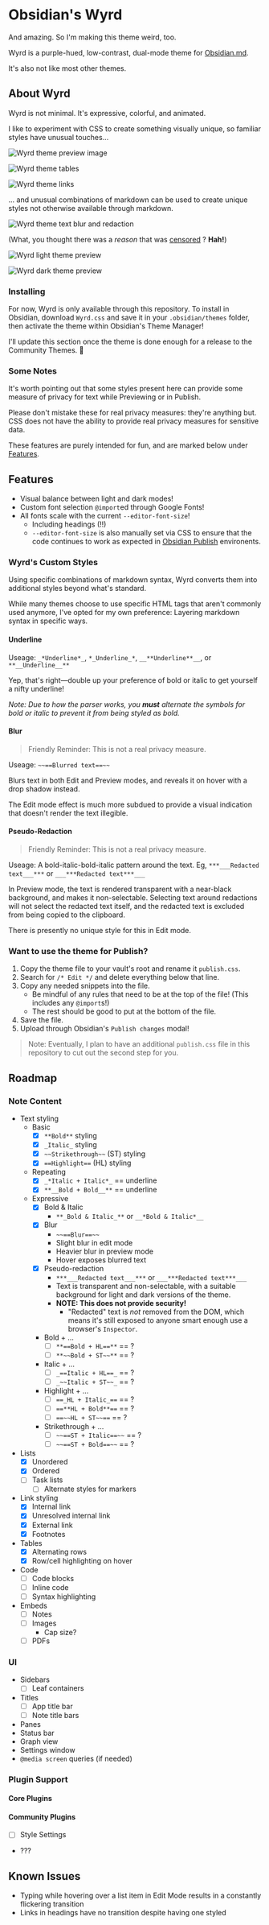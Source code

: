 # Obsidian's Wyrd

And amazing. So I'm making this theme weird, too.

Wyrd is a purple-hued, low-contrast, dual-mode theme for [Obsidian.md](https://obsidian.md).

It's also not like most other themes.

## About Wyrd

Wyrd is not minimal. It's expressive, colorful, and animated.

I like to experiment with CSS to create something visually unique, so familiar styles have unusual touches...

![Wyrd theme preview image](./img/Wyrd-theme-preview.png "Wyrd theme preview image")

![Wyrd theme tables](./img/Wyrd-theme-preview-tables.gif "Wyrd theme tables")

![Wyrd theme links](./img/Wyrd-theme-preview-links.gif "Wyrd theme tables☻")

... and unusual combinations of markdown can be used to create unique styles not otherwise available through markdown.

![Wyrd theme text blur and redaction](./img/Wyrd-theme-preview-blur-and-redaction.gif "Wyrd theme text blur and redaction")

(What, you thought there was a _reason_ that was [censored](#Some-Notes) ? **Hah!**)

![Wyrd light theme preview](./img/Wyrd-theme-preview-light-theme.gif "Wyrd light theme preview")

![Wyrd dark theme preview](./img/Wyrd-theme-preview-dark-theme.gif "Wyrd dark theme preview")

### Installing

For now, Wyrd is only available through this repository. To install in Obsidian, download `Wyrd.css` and save it in your `.obsidian/themes` folder, then activate the theme within Obsidian's Theme Manager!

I'll update this section once the theme is done enough for a release to the Community Themes. 💜

### Some Notes

It's worth pointing out that some styles present here can provide some measure of privacy for text while Previewing or in Publish.

Please don't mistake these for real privacy measures: they're anything but. CSS does not have the ability to provide real privacy measures for sensitive data.

These features are purely intended for fun, and are marked below under [Features](#Features).

## Features

- Visual balance between light and dark modes!
- Custom font selection `@import`ed through Google Fonts!
- All fonts scale with the current `--editor-font-size`!
  - Including headings (!!)
  - `--editor-font-size` is also manually set via CSS to ensure that the code continues to work as expected in [Obsidian Publish](https://obsidian.md/publish) environents.

### Wyrd's Custom Styles

Using specific combinations of markdown syntax, Wyrd converts them into additional styles beyond what's standard.

While many themes choose to use specific HTML tags that aren't commonly used anymore, I've opted for my own preference: Layering markdown syntax in specific ways.

#### Underline

Useage: `_*Underline*_`, `*_Underline_*`, `__**Underline**__`, or `**__Underline__**`

Yep, that's right—double up your preference of bold or italic to get yourself a nifty underline!

_Note: Due to how the parser works, you **must** alternate the symbols for bold or italic to prevent it from being styled as bold._

#### Blur

> Friendly Reminder: This is not a real privacy measure.

Useage: `~~==Blurred text==~~`

Blurs text in both Edit and Preview modes, and reveals it on hover with a drop shadow instead.

The Edit mode effect is much more subdued to provide a visual indication that doesn't render the text illegible.

#### Pseudo-Redaction

> Friendly Reminder: This is not a real privacy measure.

Useage: A bold-italic-bold-italic pattern around the text. Eg, `***___Redacted text___***` or `___***Redacted text***___`

In Preview mode, the text is rendered transparent with a near-black background, and makes it non-selectable. Selecting text around redactions will not select the redacted text itself, and the redacted text is excluded from being copied to the clipboard.

There is presently no unique style for this in Edit mode.

### Want to use the theme for Publish?

1. Copy the theme file to your vault's root and rename it `publish.css`.
2. Search for `/* Edit */` and delete everything below that line.
3. Copy any needed snippets into the file.
    - Be mindful of any rules that need to be at the top of the file! (This includes any `@import`s!)
    - The rest should be good to put at the bottom of the file.
4. Save the file.
5. Upload through Obsidian's `Publish changes` modal!

> Note: Eventually, I plan to have an additional `publish.css` file in this repository to cut out the second step for you.

## Roadmap

### Note Content

- Text styling
  - Basic
    - [x] `**Bold**` styling
    - [x] `_Italic_` styling
    - [x] `~~Strikethrough~~` (ST) styling
    - [x] `==Highlight==` (HL) styling
  - Repeating
    - [x] `_*Italic + Italic*_` == underline
    - [x] `**__Bold + Bold__**` == underline
  - Expressive
    - [x] Bold & Italic
      - `**_Bold & Italic_**` or `__*Bold & Italic*__`
    - [x] Blur
      - `~~==Blur==~~`
      - Slight blur in edit mode
      - Heavier blur in preview mode
      - Hover exposes blurred text
    - [x] Pseudo-redaction
      - `***___Redacted text___***` or `___***Redacted text***___`
      - Text is transparent and non-selectable, with a suitable background for light and dark versions of the theme.
      - **NOTE: This does not provide security!**
        - "Redacted" text is _not_ removed from the DOM, which means it's still exposed to anyone smart enough use a browser's `Inspector`.
    - Bold + ...
      - [ ] `**==Bold + HL==**` == ?
      - [ ] `**~~Bold + ST~~**` == ?
    - Italic + ...
      - [ ] `_==Italic + HL==_` == ?
      - [ ] `_~~Italic + ST~~_` == ?
    - Highlight + ...
      - [ ] `==_HL + Italic_==` == ?
      - [ ] `==**HL + Bold**==` == ?
      - [ ] `==~~HL + ST~~==` == ?
    - Strikethrough + ...
      - [ ] `~~==ST + Italic==~~` == ?
      - [ ] `~~==ST + Bold==~~` == ?
- Lists
  - [x] Unordered
  - [x] Ordered
  - [ ] Task lists
    - [ ] Alternate styles for markers
- Link styling
  - [x] Internal link
  - [x] Unresolved internal link
  - [x] External link
  - [x] Footnotes
- Tables
  - [x] Alternating rows
  - [x] Row/cell highlighting on hover
- Code
  - [ ] Code blocks
  - [ ] Inline code
  - [ ] Syntax highlighting
- Embeds
  - [ ] Notes
  - [ ] Images
    - Cap size?
  - [ ] PDFs

### UI

- Sidebars
  - [ ] Leaf containers
- Titles
  - [ ] App title bar
  - [ ] Note title bars
- Panes
- Status bar
- Graph view
- Settings window
- `@media screen` queries (if needed)

### Plugin Support

#### Core Plugins

#### Community Plugins

- [ ] Style Settings
- ???

## Known Issues

- Typing while hovering over a list item in Edit Mode results in a constantly flickering transition
- Links in headings have no transition despite having one styled
